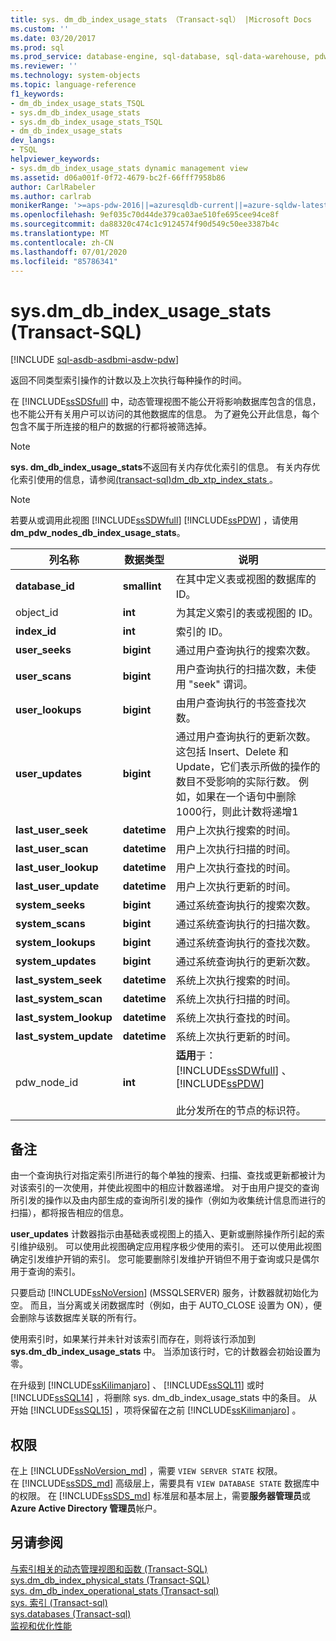 ```yaml
---
title: sys. dm_db_index_usage_stats （Transact-sql） |Microsoft Docs
ms.custom: ''
ms.date: 03/20/2017
ms.prod: sql
ms.prod_service: database-engine, sql-database, sql-data-warehouse, pdw
ms.reviewer: ''
ms.technology: system-objects
ms.topic: language-reference
f1_keywords:
- dm_db_index_usage_stats_TSQL
- sys.dm_db_index_usage_stats
- sys.dm_db_index_usage_stats_TSQL
- dm_db_index_usage_stats
dev_langs:
- TSQL
helpviewer_keywords:
- sys.dm_db_index_usage_stats dynamic management view
ms.assetid: d06a001f-0f72-4679-bc2f-66fff7958b86
author: CarlRabeler
ms.author: carlrab
monikerRange: '>=aps-pdw-2016||=azuresqldb-current||=azure-sqldw-latest||>=sql-server-2016||=sqlallproducts-allversions||>=sql-server-linux-2017||=azuresqldb-mi-current'
ms.openlocfilehash: 9ef035c70d44de379ca03ae510fe695cee94ce8f
ms.sourcegitcommit: da88320c474c1c9124574f90d549c50ee3387b4c
ms.translationtype: MT
ms.contentlocale: zh-CN
ms.lasthandoff: 07/01/2020
ms.locfileid: "85786341"
---
```

# <a name="sysdm_db_index_usage_stats-transact-sql"></a>sys.dm_db_index_usage_stats (Transact-SQL)
[!INCLUDE [sql-asdb-asdbmi-asdw-pdw](../../includes/applies-to-version/sql-asdb-asdbmi-asdw-pdw.md)]

  返回不同类型索引操作的计数以及上次执行每种操作的时间。  
  
 在 [!INCLUDE[ssSDSfull](../../includes/sssdsfull-md.md)] 中，动态管理视图不能公开将影响数据库包含的信息，也不能公开有关用户可以访问的其他数据库的信息。 为了避免公开此信息，每个包含不属于所连接的租户的数据的行都将被筛选掉。  
  
> [!NOTE]  
>  **sys. dm_db_index_usage_stats**不返回有关内存优化索引的信息。 有关内存优化索引使用的信息，请参阅[&#40;transact-sql&#41;dm_db_xtp_index_stats ](../../relational-databases/system-dynamic-management-views/sys-dm-db-xtp-index-stats-transact-sql.md)。  
  
> [!NOTE]  
>  若要从或调用此视图 [!INCLUDE[ssSDWfull](../../includes/sssdwfull-md.md)] [!INCLUDE[ssPDW](../../includes/sspdw-md.md)] ，请使用**dm_pdw_nodes_db_index_usage_stats**。  
  
|列名称|数据类型|说明|  
|-----------------|---------------|-----------------|  
|**database_id**|**smallint**|在其中定义表或视图的数据库的 ID。|  
|object_id|**int**|为其定义索引的表或视图的 ID。|  
|**index_id**|**int**|索引的 ID。|  
|**user_seeks**|**bigint**|通过用户查询执行的搜索次数。|  
|**user_scans**|**bigint**|用户查询执行的扫描次数，未使用 "seek" 谓词。|  
|**user_lookups**|**bigint**|由用户查询执行的书签查找次数。|  
|**user_updates**|**bigint**|通过用户查询执行的更新次数。 这包括 Insert、Delete 和 Update，它们表示所做的操作的数目不受影响的实际行数。 例如，如果在一个语句中删除1000行，则此计数将递增1|  
|**last_user_seek**|**datetime**|用户上次执行搜索的时间。|  
|**last_user_scan**|**datetime**|用户上次执行扫描的时间。|  
|**last_user_lookup**|**datetime**|用户上次执行查找的时间。|  
|**last_user_update**|**datetime**|用户上次执行更新的时间。|  
|**system_seeks**|**bigint**|通过系统查询执行的搜索次数。|  
|**system_scans**|**bigint**|通过系统查询执行的扫描次数。|  
|**system_lookups**|**bigint**|通过系统查询执行的查找次数。|  
|**system_updates**|**bigint**|通过系统查询执行的更新次数。|  
|**last_system_seek**|**datetime**|系统上次执行搜索的时间。|  
|**last_system_scan**|**datetime**|系统上次执行扫描的时间。|  
|**last_system_lookup**|**datetime**|系统上次执行查找的时间。|  
|**last_system_update**|**datetime**|系统上次执行更新的时间。|  
|pdw_node_id|**int**|**适用**于： [!INCLUDE[ssSDWfull](../../includes/sssdwfull-md.md)] 、[!INCLUDE[ssPDW](../../includes/sspdw-md.md)]<br /><br /> 此分发所在的节点的标识符。|  
  
## <a name="remarks"></a>备注  
 由一个查询执行对指定索引所进行的每个单独的搜索、扫描、查找或更新都被计为对该索引的一次使用，并使此视图中的相应计数器递增。 对于由用户提交的查询所引发的操作以及由内部生成的查询所引发的操作（例如为收集统计信息而进行的扫描），都将报告相应的信息。  
  
 **user_updates** 计数器指示由基础表或视图上的插入、更新或删除操作所引起的索引维护级别。 可以使用此视图确定应用程序极少使用的索引。 还可以使用此视图确定引发维护开销的索引。 您可能要删除引发维护开销但不用于查询或只是偶尔用于查询的索引。  
  
 只要启动 [!INCLUDE[ssNoVersion](../../includes/ssnoversion-md.md)] (MSSQLSERVER) 服务，计数器就初始化为空。 而且，当分离或关闭数据库时（例如，由于 AUTO_CLOSE 设置为 ON），便会删除与该数据库关联的所有行。  
  
 使用索引时，如果某行并未针对该索引而存在，则将该行添加到 **sys.dm_db_index_usage_stats** 中。 当添加该行时，它的计数器会初始设置为零。  
  
 在升级到 [!INCLUDE[ssKilimanjaro](../../includes/sskilimanjaro-md.md)] 、 [!INCLUDE[ssSQL11](../../includes/sssql11-md.md)] 或时 [!INCLUDE[ssSQL14](../../includes/sssql14-md.md)] ，将删除 sys. dm_db_index_usage_stats 中的条目。 从开始 [!INCLUDE[ssSQL15](../../includes/sssql15-md.md)] ，项将保留在之前 [!INCLUDE[ssKilimanjaro](../../includes/sskilimanjaro-md.md)] 。  
  
## <a name="permissions"></a>权限  
在上 [!INCLUDE[ssNoVersion_md](../../includes/ssnoversion-md.md)] ，需要 `VIEW SERVER STATE` 权限。   
在 [!INCLUDE[ssSDS_md](../../includes/sssds-md.md)] 高级层上，需要具有 `VIEW DATABASE STATE` 数据库中的权限。 在 [!INCLUDE[ssSDS_md](../../includes/sssds-md.md)] 标准层和基本层上，需要**服务器管理员**或**Azure Active Directory 管理员**帐户。  
  
## <a name="see-also"></a>另请参阅  

 [与索引相关的动态管理视图和函数 &#40;Transact-SQL&#41;](../../relational-databases/system-dynamic-management-views/index-related-dynamic-management-views-and-functions-transact-sql.md)   
 [sys.dm_db_index_physical_stats (Transact-SQL)](../../relational-databases/system-dynamic-management-views/sys-dm-db-index-physical-stats-transact-sql.md)   
 [sys. dm_db_index_operational_stats &#40;Transact-sql&#41;](../../relational-databases/system-dynamic-management-views/sys-dm-db-index-operational-stats-transact-sql.md)   
 [sys. 索引 &#40;Transact-sql&#41;](../../relational-databases/system-catalog-views/sys-indexes-transact-sql.md)   
 [sys.databases &#40;Transact-sql&#41;](../../relational-databases/system-catalog-views/sys-objects-transact-sql.md)   
 [监视和优化性能](../../relational-databases/performance/monitor-and-tune-for-performance.md)  
  
  



